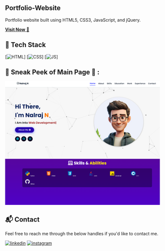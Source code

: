 ## Portfolio-Website
Portfolio website built using HTML5, CSS3, JavaScript, and jQuery.

<a href="https://nalraj-portfolio.netlify.app/" target="_blank">**Visit Now** 🚀</a>


## 📌 Tech Stack
[![HTML](https://img.shields.io/badge/html5%20-%23E34F26.svg?&style=for-the-badge&logo=html5&logoColor=white)]
[![CSS](https://img.shields.io/badge/css3%20-%231572B6.svg?&style=for-the-badge&logo=css3&logoColor=white)]
[![JS](https://img.shields.io/badge/javascript%20-%23323330.svg?&style=for-the-badge&logo=javascript&logoColor=%23F7DF1E)]



## 📌 Sneak Peek of Main Page 🙈 :
![mockup720](assets/images/portfolio.png)
![ss](assets/images/skill.png)
<h2>📬 Contact</h2>

Feel free to reach me through the below handles if you'd like to contact me.

[![linkedin](https://img.shields.io/badge/LinkedIn-0077B5?style=for-the-badge&logo=linkedin&logoColor=white)](https://www.linkedin.com/in/nalraj-n-a782772a5/)
[![instagram](https://img.shields.io/badge/Instagram-E4405F?style=for-the-badge&logo=instagram&logoColor=white)](https://www.instagram.com/nalraj_29_07/?next=%2F)
